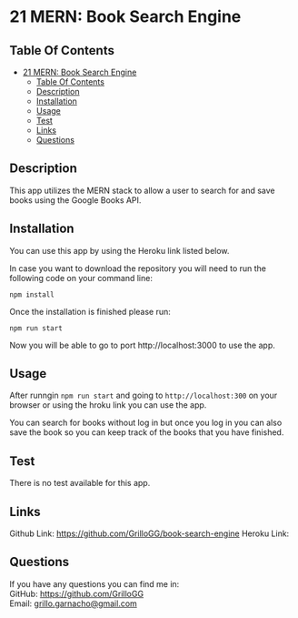 # 21 MERN: Book Search Engine

## Table Of Contents

- [21 MERN: Book Search Engine](#21-mern-book-search-engine)
  - [Table Of Contents](#table-of-contents)
  - [Description](#description)
  - [Installation](#installation)
  - [Usage](#usage)
  - [Test](#test)
  - [Links](#links)
  - [Questions](#questions)

## Description

This app utilizes the MERN stack to allow a user to search for and save books using the Google Books API.

## Installation

You can use this app by using the Heroku link listed below.

In case you want to download the repository you will need to run the following code on your command line:

```
npm install
```

Once the installation is finished please run:

```
npm run start
```

Now you will be able to go to port http://localhost:3000 to use the app.

## Usage

After runngin `npm run start` and going to `http://localhost:300` on your browser or using the hroku link you can use the app.

You can search for books without log in but once you log in you can also save the book so you can keep track of the books that you have finished.

## Test

There is no test available for this app.

## Links

Github Link: https://github.com/GrilloGG/book-search-engine
Heroku Link:

## Questions

If you have any questions you can find me in: </br>
GitHub: https://github.com/GrilloGG </br>
Email: grillo.garnacho@gmail.com
